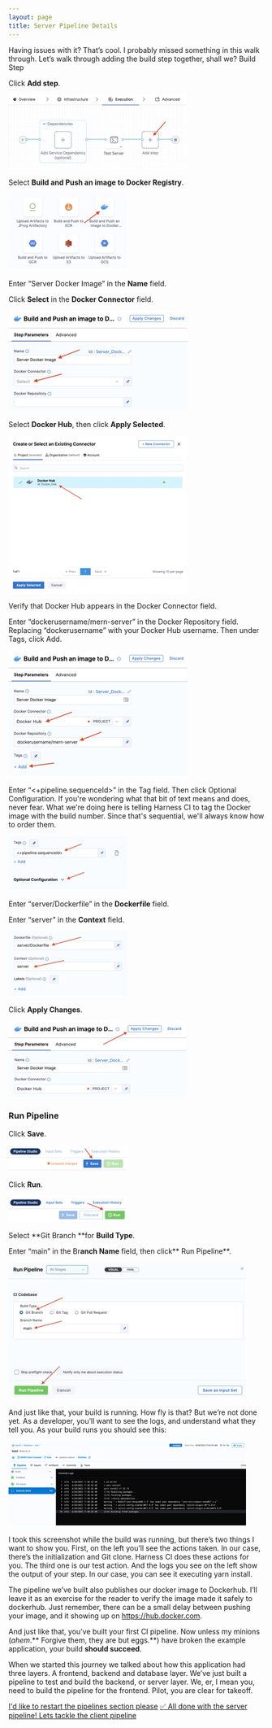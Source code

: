 ```yaml
---
layout: page
title: Server Pipeline Details
---
```


Having issues with it? That’s cool. I probably missed something in this walk through. Let’s walk through adding the build step together, shall we? 
Build Step

Click **Add step**.
 
![](../assets/images/image049.jpg)

Select **Build and Push an image to Docker Registry**.
 
![](../assets/images/image050.jpg)

Enter “Server Docker Image” in the **Name** field.

Click **Select** in the **Docker Connector** field.
 
![](../assets/images/image051.jpg)

Select **Docker Hub**, then click **Apply Selected**.
 
![](../assets/images/image052.jpg)

Verify that Docker Hub appears in the Docker Connector field.

Enter “dockerusername/mern-server” in the Docker Repository field. Replacing “dockerusername” with your Docker Hub username. Then under Tags, click Add.
 
![](../assets/images/image053.jpg)

Enter “<+pipeline.sequenceId>” in the Tag field. Then click Optional Configuration. If you're wondering what that bit of text means and does, never fear. What we're doing here is telling Harness CI to tag the Docker image with the build number. Since that's sequential, we'll always know how to order them.
 
![](../assets/images/image054.jpg)

Enter “server/Dockerfile” in the **Dockerfile** field.

Enter “server” in the **Context** field.
 
![](../assets/images/image055.jpg)

Click **Apply Changes**.
 
![](../assets/images/image056.jpg)

### Run Pipeline

Click **Save**.
 
![](../assets/images/image057.jpg)

Click **Run**.
 
![](../assets/images/image058.jpg)

Select **Git Branch **for **Build Type**.

Enter “main” in the Br**anch Name** field, then click** Run Pipeline**.
 
![](../assets/images/image059.jpg)

And just like that, your build is running. How fly is that? But we’re not done yet. As a developer, you’ll want to see the logs, and understand what they tell you. As your build runs you should see this:
 
![](../assets/images/image060.jpg)

I took this screenshot while the build was running, but there’s two things I want to show you. First, on the left you’ll see the actions taken. In our case, there’s the initialization and Git clone. Harness CI does these actions for you. The third one is our test action. And the logs you see on the left show the output of your step. In our case, you can see it executing yarn install. 

The pipeline we’ve built also publishes our docker image to Dockerhub. I’ll leave it as an exercise for the reader to verify the image made it safely to dockerhub. Just remember, there can be a small delay between pushing your image, and it showing up on https://hub.docker.com. 

And just like that, you’ve built your first CI pipeline. Now unless my minions (*ahem*.** Forgive them, they are but eggs.**) have broken the example application, your build **should succeed**. 
 
When we started this journey we talked about how this application had three layers. A frontend, backend and database layer. We’ve just built a pipeline to test and build the backend, or server layer. We, er, I mean you, need to build the pipeline for the frontend. Pilot, you are clear for takeoff.

<a class="btn btn-primary" href="Pipelines/pipelinesIntroduction">I'd like to restart the pipelines section please</a>
<a class="btn btn-primary" href="Pipelines/clientIntroduction">✅ All done with the server pipeline! Lets tackle the client pipeline</a>
